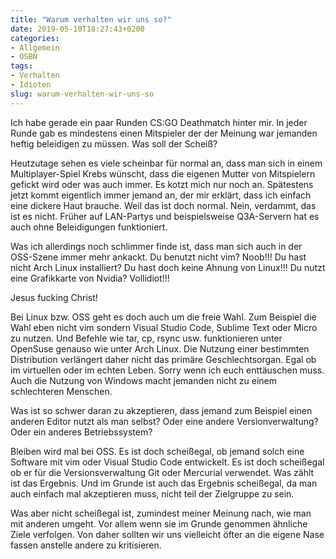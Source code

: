 ```yaml
---
title: "Warum verhalten wir uns so?"
date: 2019-05-10T18:27:43+0200
categories:
- Allgemein
- OSBN
tags:
- Verhalten
- Idioten
slug: warum-verhalten-wir-uns-so
---
```

Ich habe gerade ein paar Runden CS:GO Deathmatch hinter mir. In jeder Runde gab es mindestens einen Mitspieler der der Meinung war jemanden heftig beleidigen zu müssen. Was soll der Scheiß?

Heutzutage sehen es viele scheinbar für normal an, dass man sich in einem Multiplayer-Spiel Krebs wünscht, dass die eigenen Mutter von Mitspielern gefickt wird oder was auch immer. Es kotzt mich nur noch an. Spätestens jetzt kommt eigentlich immer jemand an, der mir erklärt, dass ich einfach eine dickere Haut brauche. Weil das ist doch normal. Nein, verdammt, das ist es nicht. Früher auf LAN-Partys und beispielsweise Q3A-Servern hat es auch ohne Beleidigungen funktioniert. 

Was ich allerdings noch schlimmer finde ist, dass man sich auch in der OSS-Szene immer mehr ankackt. Du benutzt nicht vim? Noob!!! Du hast nicht Arch Linux installiert? Du hast doch keine Ahnung von Linux!!! Du nutzt eine Grafikkarte von Nvidia? Vollidiot!!!

Jesus fucking Christ! 

Bei Linux bzw. OSS geht es doch auch um die freie Wahl. Zum Beispiel die Wahl eben nicht vim sondern Visual Studio Code, Sublime Text oder Micro zu nutzen. Und Befehle wie tar, cp, rsync usw. funktionieren unter OpenSuse genauso wie unter Arch Linux. Die Nutzung einer bestimmten Distribution verlängert daher nicht das primäre Geschlechtsorgan. Egal ob im virtuellen oder im echten Leben. Sorry wenn ich euch enttäuschen muss. Auch die Nutzung von Windows macht jemanden nicht zu einem schlechteren Menschen.

Was ist so schwer daran zu akzeptieren, dass jemand zum Beispiel einen anderen Editor nutzt als man selbst? Oder eine andere Versionverwaltung?  Oder ein anderes Betriebssystem?

Bleiben wird mal bei OSS. Es ist doch scheißegal, ob jemand solch eine Software mit vim oder Visual Studio Code entwickelt. Es ist doch scheißegal ob er für die Versionsverwaltung Git oder Mercurial verwendet. Was zählt ist das Ergebnis. Und im Grunde ist auch das Ergebnis scheißegal, da man auch einfach mal akzeptieren muss, nicht teil der Zielgruppe zu sein.

Was aber nicht scheißegal ist, zumindest meiner Meinung nach, wie man mit anderen umgeht. Vor allem wenn sie im Grunde genommen ähnliche Ziele verfolgen. Von daher sollten wir uns vielleicht öfter an die eigene Nase fassen anstelle andere zu kritisieren.